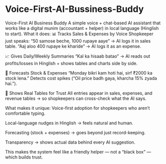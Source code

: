 # Voice-First-AI-Bussiness-Buddy
Voice-First AI Business Buddy
A simple voice + chat-based AI assistant that works like a digital munim (accountant + helper) in local language (Hinglish to start).
What it does:
📊 Tracks Sales & Expenses by Voice
 Shopkeeper just speaks:
 “50 samose beche, 1000 rupaye aaye” → AI logs it in sales table.
 “Aaj aloo 400 rupaye ke kharide” → AI logs it as an expense.


📈 Gives Daily/Weekly Summaries
 “Kal ka hisaab batao” → AI reads out profits/losses in Hinglish + shows tables and charts side by side.


🤖 Forecasts Stock & Expenses
 “Monday bikri kam hoti hai, sirf ₹2000 ka stock lena.”
 Detects cost spikes (“Oil price badh gaya, kharcha 15% zyada hai.”).


🧠 Shows Real Tables for Trust
 All entries appear in sales, expenses, and revenue tables → so shopkeepers can cross-check what the AI says.


What makes it unique:
Voice-first adoption for shopkeepers who aren’t comfortable typing.


Local-language nudges in Hinglish → feels natural and human.


Forecasting (stock + expenses) → goes beyond just record-keeping.


Transparency → shows actual data behind every AI suggestion.


This makes the system feel like a friendly helper — not a “black box” — which builds trust.
